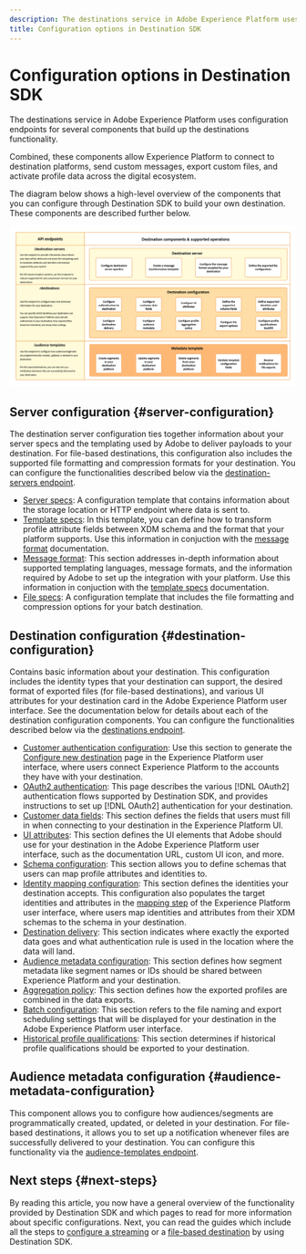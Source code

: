 ```yaml
---
description: The destinations service in Adobe Experience Platform uses configuration endpoints for several components that build up the destinations functionality. Combined, these components allow Experience Platform to connect to destination partners, send custom messages, and activate profile data across the digital ecosystem.
title: Configuration options in Destination SDK
---
```


# Configuration options in Destination SDK

The destinations service in Adobe Experience Platform uses configuration endpoints for several components that build up the destinations functionality.

Combined, these components allow Experience Platform to connect to destination platforms, send custom messages, export custom files, and activate profile data across the digital ecosystem.

The diagram below shows a high-level overview of the components that you can configure through Destination SDK to build your own destination. These components are described further below.

![Diagram showing the Destination SDK components, configuration endpoints, and the operations supported by them.](../assets/functionality/destination-sdk-components-diagram.png)

## Server configuration {#server-configuration}

The destination server configuration ties together information about your server specs and the templating used by Adobe to deliver payloads to your destination. For file-based destinations, this configuration also includes the supported file formatting and compression formats for your destination. You can configure the functionalities described below via the [destination-servers endpoint](../authoring-api/destination-server/create-destination-server.md).

* [Server specs](destination-server/server-specs.md): A configuration template that contains information about the storage location or HTTP endpoint where data is sent to.
* [Template specs](destination-server/templating-specs.md): In this template, you can define how to transform profile attribute fields between XDM schema and the format that your platform supports. Use this information in conjuction with the [message format](destination-server/message-format.md) documentation.
* [Message format](destination-server/message-format.md): This section addresses in-depth information about supported templating languages, message formats, and the information required by Adobe to set up the integration with your platform. Use this information in conjuction with the [template specs](destination-server/templating-specs.md) documentation.
* [File specs](destination-server/file-formatting.md): A configuration template that includes the file formatting and compression options for your batch destination.

## Destination configuration {#destination-configuration}

Contains basic information about your destination. This configuration includes the identity types that your destination can support, the desired format of exported files (for file-based destinations), and various UI attributes for your destination card in the Adobe Experience Platform user interface. See the documentation below for details about each of the destination configuration components. You can configure the functionalities described below via the [destinations endpoint](../authoring-api/destination-configuration/create-destination-configuration.md).

* [Customer authentication configuration](destination-configuration/customer-authentication.md): Use this section to generate the [Configure new destination](../../ui/connect-destination.md) page in the Experience Platform user interface, where users connect Experience Platform to the accounts they have with your destination.
* [OAuth2 authentication](destination-configuration/oauth2-authentication.md): This page describes the various [!DNL OAuth2] authentication flows supported by Destination SDK, and provides instructions to set up [!DNL OAuth2] authentication for your destination.
* [Customer data fields](destination-configuration/customer-data-fields.md): This section defines the fields that users must fill in when connecting to your destination in the Experience Platform UI.
* [UI attributes](destination-configuration/ui-attributes.md): This section defines the UI elements that Adobe should use for your destination in the Adobe Experience Platform user interface, such as the documentation URL, custom UI icon, and more.
* [Schema configuration](destination-configuration/schema-configuration.md):  This section allows you to define schemas that users can map profile attributes and identities to.
* [Identity mapping configuration](destination-configuration/identity-mapping-configuration.md): This section defines the identities your destination accepts. This configuration also populates the target identities and attributes in the [mapping step](../../ui/activate-segment-streaming-destinations.md#mapping) of the Experience Platform user interface, where users map identities and attributes from their XDM schemas to the schema in your destination.
* [Destination delivery](destination-configuration/destination-delivery.md): This section indicates where exactly the exported data goes and what authentication rule is used in the location where the data will land.
* [Audience metadata configuration](destination-configuration/audience-metadata-configuration.md): This section defines how segment metadata like segment names or IDs should be shared between Experience Platform and your destination.
* [Aggregation policy](destination-configuration/aggregation-policy.md): This section defines how the exported profiles are combined in the data exports. 
* [Batch configuration](destination-configuration/batch-configuration.md): This section refers to the file naming and export scheduling settings that will be displayed for your destination in the Adobe Experience Platform user interface. 
* [Historical profile qualifications](destination-configuration/historical-profile-qualifications.md): This section determines if historical profile qualifications should be exported to your destination.

## Audience metadata configuration {#audience-metadata-configuration}

This component allows you to configure how audiences/segments are programmatically created, updated, or deleted in your destination. For file-based destinations, it allows you to set up a notification whenever files are successfully delivered to your destination. You can configure this functionality via the [audience-templates endpoint](../metadata-api/create-audience-template.md).

## Next steps {#next-steps}

By reading this article, you now have a general overview of the functionality provided by Destination SDK and which pages to read for more information about specific configurations. Next, you can read the guides which include all the steps to [configure a streaming](../guides/configure-destination-instructions.md) or a [file-based destination](../guides/configure-file-based-destination-instructions.md) by using Destination SDK.
